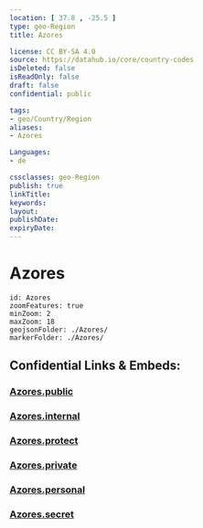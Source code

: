 ```yaml
---
location: [ 37.8 , -25.5 ] 
type: geo-Region
title: Azores

license: CC BY-SA 4.0
source: https://datahub.io/core/country-codes
isDeleted: false
isReadOnly: false
draft: false
confidential: public

tags:
- geo/Country/Region
aliases:
- Azores

Languages:
- de

cssclasses: geo-Region
publish: true
linkTitle: 
keywords: 
layout: 
publishDate: 
expiryDate: 
---
```


# Azores

```leaflet
id: Azores
zoomFeatures: true 
minZoom: 2 
maxZoom: 18
geojsonFolder: ./Azores/
markerFolder: ./Azores/
```


## Confidential Links & Embeds: 

### [Azores.public](/_public/\Earth\Continent\Europe\Europe~South\Portugal\Districts~PortugalAzores.public.md) 

### [Azores.internal](/_internal/\Earth\Continent\Europe\Europe~South\Portugal\Districts~PortugalAzores.internal.md) 

### [Azores.protect](/_protect/\Earth\Continent\Europe\Europe~South\Portugal\Districts~PortugalAzores.protect.md) 

### [Azores.private](/_private/\Earth\Continent\Europe\Europe~South\Portugal\Districts~PortugalAzores.private.md) 

### [Azores.personal](/_personal/\Earth\Continent\Europe\Europe~South\Portugal\Districts~PortugalAzores.personal.md) 

### [Azores.secret](/_secret/\Earth\Continent\Europe\Europe~South\Portugal\Districts~PortugalAzores.secret.md)

